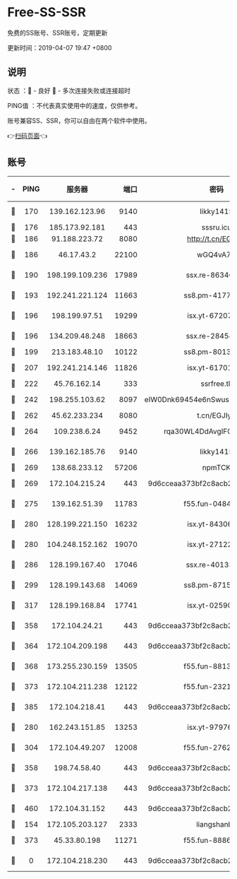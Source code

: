 # Free-SS-SSR

免费的SS账号、SSR账号，定期更新

更新时间：2019-04-07 19:47 +0800

## 说明

状态     ：🙂 - 良好 🙁 - 多次连接失败或连接超时

PING值   ：不代表真实使用中的速度，仅供参考。

账号兼容SS、SSR，你可以自由在两个软件中使用。

👉[扫码页面](https://liesauer.github.io/Free-SS-SSR/)👈

## 账号

|-|PING|服务器|端口|密码|加密方式|区域|
|:----:|:----:|:-----:|-----:|:----:|:----:|:----:|
|🙂|170|139.162.123.96|9140|likky1415|aes-256-cfb|JP|
|🙂|176|185.173.92.181|443|sssru.icu|rc4-md5|RU|
|🙂|186|91.188.223.72|8080|http://t.cn/EGJIyrl|rc4-md5|RU|
|🙂|186|46.17.43.2|22100|wGQ4vA7D|aes-256-gcm|RU|
|🙂|190|198.199.109.236|17989|ssx.re-86346346|aes-256-cfb|US|
|🙂|193|192.241.221.124|11663|ss8.pm-41772299|aes-256-cfb|US|
|🙂|196|198.199.97.51|19299|isx.yt-67207064|aes-256-cfb|US|
|🙂|196|134.209.48.248|18663|ssx.re-28454131|aes-256-cfb|US|
|🙂|199|213.183.48.10|10122|ss8.pm-80138879|rc4-md5|RU|
|🙂|207|192.241.214.146|11826|isx.yt-61701158|aes-256-cfb|US|
|🙂|222|45.76.162.14|333|ssrfree.tk|rc4|SG|
|🙂|242|198.255.103.62|8097|eIW0Dnk69454e6nSwuspv9DmS201tQ0D|aes-256-cfb|US|
|🙂|262|45.62.233.234|8080|t.cn/EGJIyrl|rc4-md5|CA|
|🙂|264|109.238.6.24|9452|rqa30WL4DdAvgIFG6Fs3znzTa|aes-256-cfb|FR|
|🙂|266|139.162.185.76|9140|likky1415|aes-256-cfb|DE|
|🙂|269|138.68.233.12|57206|npmTCK|rc4-md5|US|
|🙂|269|172.104.215.24|443|9d6cceaa373bf2c8acb22e60b6a58be6|aes-256-cfb|US|
|🙂|275|139.162.51.39|11783|f55.fun-04843983|aes-256-cfb|SG|
|🙂|280|128.199.221.150|16232|isx.yt-84306479|aes-256-cfb|SG|
|🙂|280|104.248.152.162|19070|isx.yt-27122469|aes-256-cfb|SG|
|🙂|286|128.199.167.40|17046|ssx.re-40133185|aes-256-cfb|SG|
|🙂|299|128.199.143.68|14069|ss8.pm-87154822|aes-256-cfb|SG|
|🙂|317|128.199.168.84|17741|isx.yt-02590553|aes-256-cfb|SG|
|🙂|358|172.104.24.21|443|9d6cceaa373bf2c8acb22e60b6a58be6|aes-256-cfb|US|
|🙂|364|172.104.209.198|443|9d6cceaa373bf2c8acb22e60b6a58be6|aes-256-cfb|US|
|🙂|368|173.255.230.159|13505|f55.fun-88132244|aes-256-cfb|US|
|🙂|373|172.104.211.238|12122|f55.fun-23214357|aes-256-cfb|US|
|🙂|385|172.104.218.41|443|9d6cceaa373bf2c8acb22e60b6a58be6|aes-256-cfb|US|
|🙂|280|162.243.151.85|13253|isx.yt-97976890|aes-256-cfb|US|
|🙂|304|172.104.49.207|12008|f55.fun-27622022|aes-256-cfb|SG|
|🙂|358|198.74.58.40|443|9d6cceaa373bf2c8acb22e60b6a58be6|aes-256-cfb|US|
|🙂|373|172.104.217.138|443|9d6cceaa373bf2c8acb22e60b6a58be6|aes-256-cfb|US|
|🙂|460|172.104.31.152|443|9d6cceaa373bf2c8acb22e60b6a58be6|aes-256-cfb|US|
|🙁|154|172.105.203.127|2333|liangshanbo|chacha20|JP|
|🙁|373|45.33.80.198|11271|f55.fun-88868016|aes-256-cfb|US|
|🙁|0|172.104.218.230|443|9d6cceaa373bf2c8acb22e60b6a58be6|aes-256-cfb|US|
